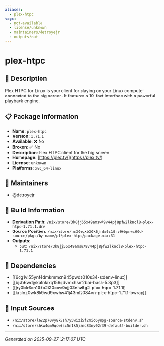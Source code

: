 ```yaml
---
aliases:
  - plex-htpc
tags:
  - not-available
  - license/unknown
  - maintainers/detroyejr
  - outputs/out
---
```


# plex-htpc

## 📝 Description

Plex HTPC for Linux is your client for playing on your Linux computer
connected to the big screen. It features a 10-foot interface with a
powerful playback engine.


## 📋 Package Information

- **Name**: `plex-htpc`
- **Version**: `1.71.1`
- **Available**: ❌ No
- **Broken**: ✅ No
- **Description**: Plex HTPC client for the big screen
- **Homepage**: [https://plex.tv/](https://plex.tv/)
- **License**: `unknown`
- **Platforms**: `x86_64-linux`
## 👥 Maintainers

- @detroyejr


## 🔧 Build Information

- **Derivation Path**: `/nix/store/3k8jj55x49amsw79v44pj8pfw2lkncl8-plex-htpc-1.71.1.drv`
- **Source Position**: `/nix/store/ns30sqxb36k8jrds8z18rv96bpnwc60d-source/pkgs/by-name/pl/plex-htpc/package.nix:31`
- **Outputs**:
  - `out`:  `/nix/store/3k8jj55x49amsw79v44pj8pfw2lkncl8-plex-htpc-1.71.1`

## 🔗 Dependencies

- [[6dg1vi55ynf4dmkmmcn945pwdz010s34-stdenv-linux]]
- [[bjsb6wdjykafnkixq156qdvmxhsm2bai-bash-5.3p3]]
- [[jry0bk6xn195b2i20cxw0xjj03nkz6g2-plex-htpc-1.71.1]]
- [[kralnz0wk8k9wd9xwhw41j43ml2084vn-plex-htpc-1.71.1-bwrap]]

## 📁 Input Sources

- `/nix/store/l622p70vy8k5sh7y5wizi5f2mic6ynpg-source-stdenv.sh`
- `/nix/store/shkw4qm9qcw5sc5n1k5jznc83ny02r39-default-builder.sh`

---
*Generated on 2025-09-27 12:17:07 UTC*
